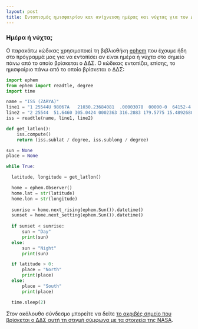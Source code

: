 ```yaml
---
layout: post
title: Εντοπισμός ημισφαιρίου και ανίχνευση ημέρας και νύχτας για τον ΔΔΣ - Ομάδες Makerlab
---
```


### Ημέρα ή νύχτα;
Ο παρακάτω κώδικας χρησιμοποιεί τη βιβλιοθήκη [ephem](https://projects.raspberrypi.org/en/projects/code-for-your-astro-pi-mission-space-lab-experiment/4) που έχουμε ήδη στο πρόγραμμά μας για να εντοπίσει αν είναι ημέρα ή νύχτα στο σημείο πάνω από το οποίο βρίσκεται ο ΔΔΣ. Ο κώδικας εντοπίζει, επίσης, το ημισφαίριο πάνω από το οποίο βρίσκεται ο ΔΔΣ:
```python
import ephem
from ephem import readtle, degree
import time

name = "ISS (ZARYA)"
line1 = "1 25544U 98067A   21030.23684081  .00003078  00000-0  64152-4 0  9998"
line2 = "2 25544  51.6460 305.0424 0002363 316.2883 179.5775 15.48926800267219"
iss = readtle(name, line1, line2)

def get_latlon():
    iss.compute()
    return (iss.sublat / degree, iss.sublong / degree)

sun = None
place = None

while True:

  latitude, longitude = get_latlon()

  home = ephem.Observer()
  home.lat = str(latitude)
  home.lon = str(longitude)
  
  sunrise = home.next_rising(ephem.Sun()).datetime()
  sunset = home.next_setting(ephem.Sun()).datetime()
  
  if sunset < sunrise:
      sun = "Day"
      print(sun)
  else:
      sun = "Night"
      print(sun)

  if latitude > 0:
      place = "North"
      print(place)
  else:
      place = "South"
      print(place)

  time.sleep(2)
  ```
Στον ακόλουθο σύνδεσμο μπορείτε να δείτε [το ακριβές σημείο που βρίσκεται ο ΔΔΣ αυτή τη στιγμή σύμφωνα με τα στοιχεία της NASA](https://spotthestation.nasa.gov/tracking_map.cfm).
